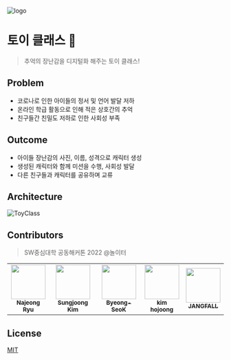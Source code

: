 ![logo](https://user-images.githubusercontent.com/61545957/175321348-03ad40c5-5e10-40b8-8de5-e9c7e3e1bef7.png)

# 토이 클래스 🧸
> 추억의 장난감을 디지털화 해주는 토이 클래스!

## Problem
- 코로나로 인한 아이들의 정서 및 언어 발달 저하
- 온라인 학급 활동으로 인해 적은 상호간의 추억
- 친구들간 친밀도 저하로 인한 사회성 부족

## Outcome
- 아이들 장난감의 사진, 이름, 성격으로 캐릭터 생성
- 생성된 캐릭터와 함께 미션을 수행, 사회성 발달
- 다른 친구들과 캐릭터를 공유하며 교류

## Architecture
![ToyClass](https://user-images.githubusercontent.com/61545957/175333720-fa8dc326-23e4-4d4d-a419-9c0bb62c9a5c.png)

## Contributors
> SW중심대학 공동해커톤 2022 @놀이터 
<table>
  <tr>
    <td align="center"><a href="https://github.com/summermermer"><img src="https://avatars.githubusercontent.com/u/68227738?v=4" width="80px;" alt=""/><br /><sub><b>Najeong Ryu</b></sub></a></td>
    <td align="center"><a href="https://github.com/joseph-106"><img src="https://avatars.githubusercontent.com/u/61545957?v=4" width="80px;" alt=""/><br /><sub><b>Sungjoong Kim</b></sub></a></td>
    <td align="center"><a href="https://github.com/Byeong-SeoK"><img src="https://avatars.githubusercontent.com/u/87558488?v=4" width="80px;" alt=""/><br /><sub><b>Byeong-SeoK</b></sub></a></td>
    <td align="center"><a href="https://github.com/wlrma0108"><img src="https://avatars.githubusercontent.com/u/82634705?v=4" width="80px;" alt=""/><br /><sub><b>kim hojoong</b></sub></a></td>
    <td align="center"><a href="https://github.com/JANGFALL"><img src="https://avatars.githubusercontent.com/u/98828190?v=4" width="80px;" alt=""/><br /><sub><b>JANGFALL</b></sub></a></td>
  </tr>
</table>

## License
[MIT](https://github.com/Noriter/toy-class/blob/main/LICENSE)
